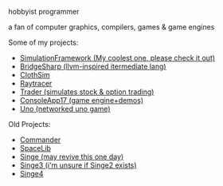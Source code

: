 hobbyist programmer

a fan of computer graphics, compilers, games & game engines

Some of my projects:
- [SimulationFramework (My coolest one, please check it out)](https://github.com/Redninja106/simulationframework)
- [BridgeSharp (llvm-inspired itermediate lang)](https://github.com/Redninja106/BridgeSharp)
- [ClothSim](https://github.com/Redninja106/ClothSim)
- [Raytracer](https://github.com/Redninja106/Raytracer)
- [Trader (simulates stock & option trading)](https://github.com/Redninja106/trader)
- [ConsoleApp17 (game engine+demos)](https://github.com/Redninja106/ConsoleApp17)
- [Uno (networked uno game)](https://github.com/michaelcanudas/Uno)
  
Old Projects:
- [Commander](https://github.com/Redninja106/Commander)
- [SpaceLib](https://github.com/Redninja106/SpaceLib)
- [Singe (may revive this one day)](https://github.com/Redninja106/SingeEngine)
- [Singe3 (i'm unsure if Singe2 exists)](https://github.com/Redninja106/Singe3)
- [Singe4](https://github.com/Redninja106/Singe4)
